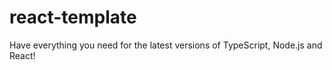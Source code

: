 # react-template

Have everything you need for the latest versions of TypeScript, Node.js and React!
